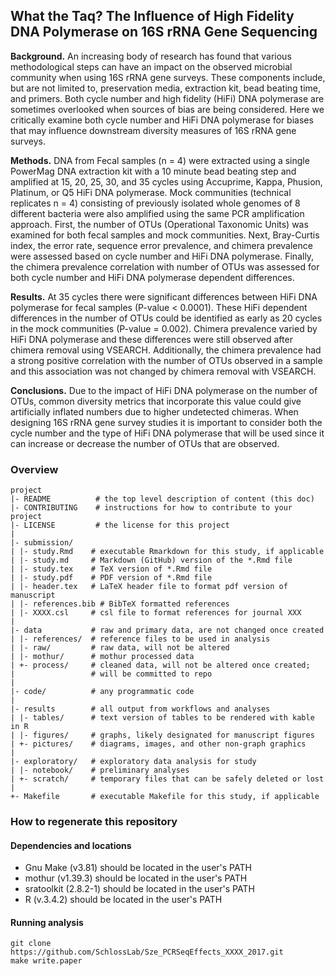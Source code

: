 ## What the Taq? The Influence of High Fidelity DNA Polymerase on 16S rRNA Gene Sequencing

**Background.** An increasing body of research has found that various methodological
steps can have an impact on the observed microbial community when using 16S rRNA
gene surveys. These components include, but are not limited to, preservation media,
extraction kit, bead beating time, and primers. Both cycle number and high fidelity (HiFi) DNA polymerase are sometimes overlooked when sources of bias are being considered. Here we critically examine both cycle number and HiFi DNA polymerase for biases that may influence downstream diversity measures of 16S rRNA gene surveys.


**Methods.** DNA from Fecal samples (n = 4) were extracted using a single PowerMag DNA extraction kit with a 10 minute bead beating step and amplified at 15, 20, 25, 30, and 35 cycles using Accuprime, Kappa, Phusion, Platinum, or Q5 HiFi DNA polymerase. Mock communities (technical replicates n = 4) consisting of previously isolated whole genomes of 8 different bacteria were also amplified using the same PCR amplification approach. First, the number of OTUs (Operational Taxonomic Units) was examined for both fecal samples and mock communities. Next, Bray-Curtis index, the error rate, sequence error prevalence, and chimera prevalence were assessed based on cycle number and HiFi DNA polymerase. Finally, the chimera prevalence correlation with number of OTUs was assessed for both cycle number and HiFi DNA polymerase dependent differences.


**Results.** At 35 cycles there were significant differences between HiFi DNA polymerase for fecal samples (P-value < 0.0001). These HiFi dependent differences in the number of OTUs could be identified as early as 20 cycles in the mock communities (P-value = 0.002). Chimera prevalence varied by HiFi DNA polymerase and these differences were still observed after chimera removal using VSEARCH. Additionally, the chimera prevalence had a strong positive correlation with the number of OTUs observed in a sample and this association was not changed by chimera removal with VSEARCH.


**Conclusions.** Due to the impact of HiFi DNA polymerase on the number of OTUs, common diversity metrics that incorporate this value could give artificially inflated numbers due to higher undetected chimeras. When designing 16S rRNA gene survey studies it is important to consider both the cycle number and the type of HiFi DNA polymerase that will be used since it can increase or decrease the number of OTUs that are observed.



### Overview

	project
	|- README          # the top level description of content (this doc)
	|- CONTRIBUTING    # instructions for how to contribute to your project
	|- LICENSE         # the license for this project
	|
	|- submission/
	| |- study.Rmd    # executable Rmarkdown for this study, if applicable
	| |- study.md     # Markdown (GitHub) version of the *.Rmd file
	| |- study.tex    # TeX version of *.Rmd file
	| |- study.pdf    # PDF version of *.Rmd file
	| |- header.tex   # LaTeX header file to format pdf version of manuscript
	| |- references.bib # BibTeX formatted references
	| |- XXXX.csl     # csl file to format references for journal XXX
	|
	|- data           # raw and primary data, are not changed once created
	| |- references/  # reference files to be used in analysis
	| |- raw/         # raw data, will not be altered
	| |- mothur/      # mothur processed data
	| +- process/     # cleaned data, will not be altered once created;
	|                 # will be committed to repo
	|
	|- code/          # any programmatic code
	|
	|- results        # all output from workflows and analyses
	| |- tables/      # text version of tables to be rendered with kable in R
	| |- figures/     # graphs, likely designated for manuscript figures
	| +- pictures/    # diagrams, images, and other non-graph graphics
	|
	|- exploratory/   # exploratory data analysis for study
	| |- notebook/    # preliminary analyses
	| +- scratch/     # temporary files that can be safely deleted or lost
	|
	+- Makefile       # executable Makefile for this study, if applicable


### How to regenerate this repository

#### Dependencies and locations
* Gnu Make (v3.81) should be located in the user's PATH
* mothur (v1.39.3) should be located in the user's PATH
* sratoolkit (2.8.2-1) should be located in the user's PATH
* R (v.3.4.2) should be located in the user's PATH


#### Running analysis

```
git clone https://github.com/SchlossLab/Sze_PCRSeqEffects_XXXX_2017.git
make write.paper
```
